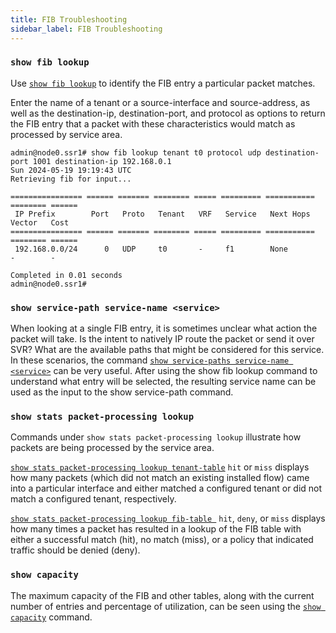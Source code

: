 ```yaml
---
title: FIB Troubleshooting
sidebar_label: FIB Troubleshooting
---
```


### `show fib lookup`

Use [`show fib lookup`](cli_reference.md#show-fib-lookup) to identify the FIB entry a particular packet matches.

Enter the name of a tenant or a source-interface and source-address, as well as the destination-ip, destination-port, and protocol as options to return the FIB entry that a packet with these characteristics would match as processed by service area.

```
admin@node0.ssr1# show fib lookup tenant t0 protocol udp destination-port 1001 destination-ip 192.168.0.1
Sun 2024-05-19 19:19:43 UTC
Retrieving fib for input...

================ ====== ======= ======== ===== ========= =========== ======== ======
 IP Prefix        Port   Proto   Tenant   VRF   Service   Next Hops   Vector   Cost
================ ====== ======= ======== ===== ========= =========== ======== ======
 192.168.0.0/24      0   UDP     t0       -     f1        None        -        -

Completed in 0.01 seconds
admin@node0.ssr1#
```

### `show service-path service-name <service>`

When looking at a single FIB entry, it is sometimes unclear what action the packet will take. Is the intent to natively IP route the packet or send it over SVR? What are the available paths that might be considered for this service. In these scenarios, the command [`show service-paths service-name <service>`](cli_reference.md#show-service-path) can be very useful. After using the show fib lookup command to understand what entry will be selected, the resulting service name can be used as the input to the show service-path command.

### `show stats packet-processing lookup`

Commands under `show stats packet-processing lookup` illustrate how packets are being processed by the service area. 

[`show stats packet-processing lookup tenant-table`](cli_stats_reference.md#show-stats-packet-processing-lookup-tenant-table) `hit` or `miss` displays how many packets (which did not match an existing installed flow) came into a particular interface and either matched a configured tenant or did not match a configured tenant, respectively. 

[`show stats packet-processing lookup fib-table `](cli_stats_reference.md#show-stats-packet-processing-lookup-fib-table) `hit`, `deny`, or `miss` displays how many times a packet has resulted in a lookup of the FIB table with either a successful match (hit), no match (miss), or a policy that indicated traffic should be denied (deny).

### `show capacity`

The maximum capacity of the FIB and other tables, along with the current number of entries and percentage of utilization, can be seen using the [`show capacity`](cli_reference.md#show-capacity) command.
